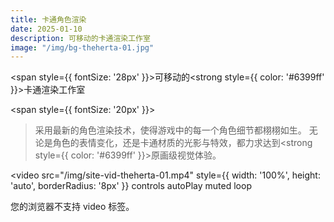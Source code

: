 ```yaml
---
title: 卡通角色渲染
date: 2025-01-10
description: 可移动的卡通渲染工作室
image: "/img/bg-theherta-01.jpg"
---
```


<!-- truncate -->

<span style={{ fontSize: '28px' }}>可移动的<strong style={{ color: '#6399ff' }}>卡通渲染工作室</strong></span>

<span style={{ fontSize: '20px' }}>
> 采用最新的角色渲染技术，使得游戏中的每一个角色细节都栩栩如生。
无论是角色的表情变化，还是卡通材质的光影与特效，都力求达到<strong style={{ color: '#6399ff' }}>原画级视觉体验</strong>。
</span>


<video
    src="/img/site-vid-theherta-01.mp4"
    style={{ width: '100%', height: 'auto', borderRadius: '8px' }}
    controls
    autoPlay
    muted
    loop
>
您的浏览器不支持 video 标签。
</video>

